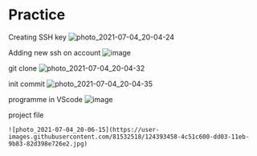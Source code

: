 # Practice
Creating SSH key
![photo_2021-07-04_20-04-24](https://user-images.githubusercontent.com/81532518/124393412-14e31980-dd03-11eb-85c2-7d0472ee3340.jpg)

Adding new ssh on account
![image](https://user-images.githubusercontent.com/81532518/124393597-d732c080-dd03-11eb-8d2c-2e6c93732046.png)

git clone
![photo_2021-07-04_20-04-32](https://user-images.githubusercontent.com/81532518/124393426-26c4bc80-dd03-11eb-9d04-e9a9f0398c6b.jpg)

init commit
![photo_2021-07-04_20-04-35](https://user-images.githubusercontent.com/81532518/124393428-27f5e980-dd03-11eb-933f-7032de0394ab.jpg)

programme in VScode
![image](https://user-images.githubusercontent.com/81532518/124393445-3512d880-dd03-11eb-8707-95d8ef2651fb.png)

project file
```
![photo_2021-07-04_20-06-15](https://user-images.githubusercontent.com/81532518/124393458-4c51c600-dd03-11eb-9b83-82d398e726e2.jpg)


